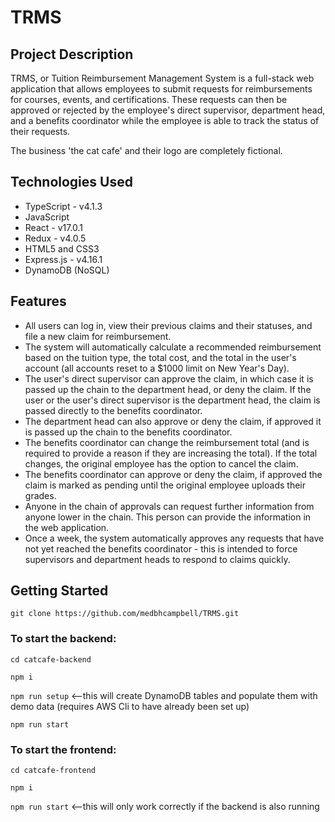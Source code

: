 # TRMS

## Project Description

TRMS, or Tuition Reimbursement Management System is a full-stack web application that allows employees to submit requests for reimbursements for courses, events, and certifications. These requests can then be approved or rejected by the employee's direct supervisor, department head, and a benefits coordinator while the employee is able to track the status of their requests.

The business 'the cat cafe' and their logo are completely fictional.

## Technologies Used

* TypeScript - v4.1.3
* JavaScript 
* React - v17.0.1
* Redux - v4.0.5
* HTML5 and CSS3
* Express.js - v4.16.1
* DynamoDB (NoSQL)

## Features

* All users can log in, view their previous claims and their statuses, and file a new claim for reimbursement.
* The system will automatically calculate a recommended reimbursement based on the tuition type, the total cost, and the total in the user's account (all accounts reset to a $1000 limit on New Year's Day).
* The user's direct supervisor can approve the claim, in which case it is passed up the chain to the department head, or deny the claim. If the user or the user's direct supervisor is the department head, the claim is passed directly to the benefits coordinator.
* The department head can also approve or deny the claim, if approved it is passed up the chain to the benefits coordinator.
* The benefits coordinator can change the reimbursement total (and is required to provide a reason if they are increasing the total). If the total changes, the original employee has the option to cancel the claim.
* The benefits coordinator can approve or deny the claim, if approved the claim is marked as pending until the original employee uploads their grades.
* Anyone in the chain of approvals can request further information from anyone lower in the chain. This person can provide the information in the web application.
* Once a week, the system automatically approves any requests that have not yet reached the benefits coordinator - this is intended to force supervisors and department heads to respond to claims quickly.

## Getting Started

`git clone https://github.com/medbhcampbell/TRMS.git`

### To start the backend:

`cd catcafe-backend`

`npm i`

`npm run setup` <--this will create DynamoDB tables and populate them with demo data (requires AWS Cli to have already been set up)

`npm run start`

### To start the frontend:
`cd catcafe-frontend`

`npm i`

`npm run start` <--this will only work correctly if the backend is also running
